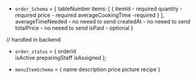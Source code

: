 - `order_Schema` = {
  tableNumber
  items: [
  {
  itemId - required
  quantity - required
  price - required
  averageCookingTime -required
  }
  ],
  averageTimeNeeded - no neeed to send
  createdAt - no neeed to send
  totalPrice - no neeed to send
  isPaid - optional
  }

// handled in backend

- `order_status` = {
  orderId  
  isActive
  preparingStaff
  isAssigned
  };

- `menuItemSchema` = {
  name
  description
  price
  picture
  recipe
  }
